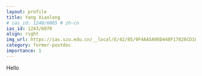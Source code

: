 ```yaml
---
layout: profile
title: Yang Xiaolong
# ias_id: 1240/6065 # zh-cn
ias_id: 1243/6070
align: right
img_url: https://ias.szu.edu.cn/__local/E/42/85/9F4AA5A9ED448F17826CD183E2E_1240A58B_87BE.jpg
category: former-postdoc
importance: 1
---
```


Hello
